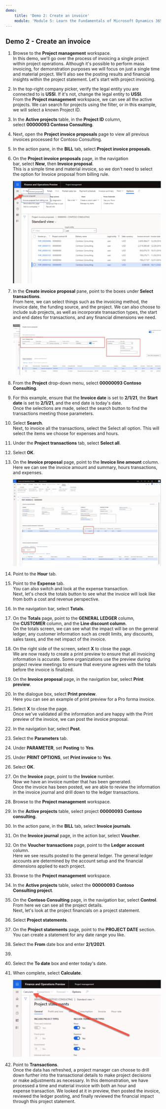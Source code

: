 ```yaml
---
demo:
    title: 'Demo 2: Create an invoice'
    module: 'Module 5: Learn the Fundamentals of Microsoft Dynamics 365 Project Operations'
---
```


## Demo 2 - Create an invoice

1. Browse to the **Project management** workspace.  
    In this demo, we'll go over the process of invoicing a single project within project operations. Although it's possible to perform mass invoicing, for demonstration purposes we will focus on just a single time and material project. We'll also see the posting results and financial insights within the project statement. Let's start with project invoicing. 

1. In the top-right company picker, verify the legal entity you are connected to is **USSI**. If it's not, change the legal entity to **USSI**.  
    From the **Project management** workspace, we can see all the active projects. We can search for projects using the filter, or in this example, we will select a known Project ID. 

1. In the **Active projects** table, in the **Project ID** column, select **00000093 Contoso Consulting**.  

1. Next, open the **Project invoice proposals** page to view all previous invoices processed for Contoso Consulting. 

1. In the action pane, in the **BILL** tab, select **Project invoice proposals**. 

1. On the **Project invoice proposals** page, in the navigation bar, select **New**, then **Invoice proposal**.  
    This is a simple time and material invoice, so we don't need to select the option for Invoice proposal from billing rule. 

    ![A screenshot of the project invoice proposals page with new invoice proposal highlighted.](./media/projops_invoice_1_new_invoice_proposal.png)

1. In the **Create invoice proposal** pane, point to the boxes under **Select transactions**.  
    From here, we can select things such as the invoicing method, the invoice date, the funding source, and the project. We can also choose to include sub projects, as well as incorporate transaction types, the start and end dates for transactions, and any financial dimensions we need. 

    ![A screenshot of the create invoice proposal pane with the select transactions section highlighted.](./media/projops_invoice_2_select_transactions.png)

1. From the **Project** drop-down menu, select **00000093 Contoso Consulting**. 

1. For this example, ensure that the **Invoice date** is set to **2/1/21**, the **Start date** is set to **2/1/21**, and the end date is today's date.  
    Once the selections are made, select the search button to find the transactions meeting those parameters.

1. Select **Search**.  
    Next, to invoice all the transactions, select the Select all option. This will select the items we choose for expenses and hours.

1. Under the **Project transactions** tab, select **Select all**.

1. Select **OK**. 

1. On the **Invoice proposal** page, point to the **Invoice line amount** column.  
    Here we can see the invoice amount and summary, hours transactions, and expenses.

    ![A screenshot of the invoice proposal page with the invoice line amount column highlighted.](./media/projops_invoice_3_invoice_line_amount_column.png)

1. Point to the **Hour** tab. 

1. Point to the **Expense** tab.  
    You can also switch and look at the expense transaction.  
Next, let's check the totals button to see what the invoice will look like from both a cost and revenue perspective.

1. In the navigation bar, select **Totals**.

1. On the **Totals** page, point to the **GENERAL LEDGER** column, the **CUSTOMER** column, and the **Line discount column**.  
    On the totals screen, we can see what the impact will be on the general ledger, any customer information such as credit limits, any discounts, sales taxes, and the net impact of the invoice. 

1. On the right side of the screen, select **X** to close the page.  
    We are now ready to create a print preview to ensure that all invoicing information is accurate. Some organizations use the preview during project review meetings to ensure that everyone agrees with the totals before the invoice is finalized. 

1. On the **Invoice proposal** page, in the navigation bar, select **Print preview**. 

1. In the dialogue box, select **Print preview**.  
    Here you can see an example of print preview for a Pro forma invoice. 

1. Select **X** to close the page.  
    Once we've validated all the information and are happy with the Print preview of the invoice, we can post the invoice proposal.

1. In the navigation bar, select **Post**.

1. Select the **Parameters** tab.

1. Under **PARAMETER**, set **Posting** to **Yes**.

1. Under **PRINT OPTIONS**, set **Print invoice** to **Yes**.

1. Select **OK**.

1. On the **Invoice** page, point to the **Invoice** number.  
    Now we have an invoice number that has been generated.  
    Once the invoice has been posted, we are able to review the information in the invoice journal and drill down to the ledger transactions.

1. Browse to the **Project management** workspace.

1. In the **Active projects** table, select project **00000093** **Contoso consulting**.

1. In the action pane, in the **BILL** tab, select **Invoice journals**.

1. On the **Invoice journal** page, in the action bar, select **Voucher**.

1. On the **Voucher transactions** page, point to the **Ledger account** column.  
    Here we see results posted to the general ledger. The general ledger accounts are determined by the account setup and the financial dimensions applied to each project.

1. Browse to the **Project management** workspace. 

1. In the **Active projects** table, select the **00000093 Contoso Consulting project**.

1. On the **Contoso Consulting** page, in the navigation bar, select **Control**.  
    From here we can see all the project details.  
    Next, let's look at the project financials on a project statement.

1. Select **Project statements**.

1. On the **Project statements** page, point to the **PROJECT DATE** section.  
You can create a statement for any date range you like.

1. Select the **From** date box and enter **2/1/2021**.
1. 
1. Select the **To date** box and enter today's date.

1. When complete, select **Calculate**.

    ![A screenshot of the project statements page with the calculate option highlighted.](./media/projops_invoice_4_calculate.png)

1. Point to **Transactions**.  
    Once the data has refreshed, a project manager can choose to drill down further into the transactional details to make project decisions or make adjustments as necessary. In this demonstration, we have processed a time and material invoice with both an hour and expense transaction. We looked at it in preview, then posted the invoice, reviewed the ledger posting, and finally reviewed the financial impact through this project statement.
